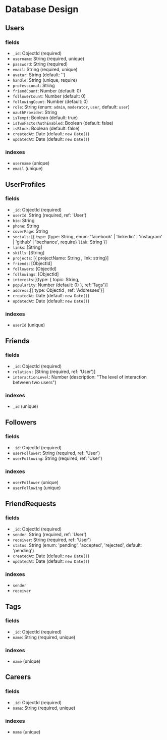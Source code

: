 # Database Design

## Users

### fields

-   `_id`: ObjectId (required)
-   `username`: String (required, unique)
-   `password`: String (required)
-   `email`: String (required, unique)
-   `avatar`: String (default: '')
-   `handle`: String (unique, require)
-   `professional`: String
-   `friendCount`: Number (default: 0)
-   `followerCount`: Number (default: 0)
-   `followingCount`: Number (default: 0)
-   `role`: String (enum: `admin`, `moderator`, `user`, default: `user`)
-   `oauthProvider`: String
-   `isTempt`: Boolean (default: true)
-   `isTwoFactorAuthEnabled`: Boolean (default: false)
-   `isBlock`: Boolean (default: false)
-   `createdAt`: Date (default: `new Date()`)
-   `updatedAt`: Date (default: `new Date()`)

### indexes

-   `username` (unique)
-   `email` (unique)

## UserProfiles

### fields

-   `_id`: ObjectId (required)
-   `userId`: String (required, ref: 'User')
-   `bio`: String
-   `phone`: String
-   `coverPage`: String
-   `socials`: [{
    `type`: {type: String, enum: 'facebook' | 'linkedin' | 'instagram' | 'github' | 'bechance', require}
    `link`: String
    }]
-   `links`: [String]
-   `skills`: [String]
-   `projects`: [{ projectName: String , link: string}]
-   `friends`: [ObjectId]
-   `followers`: [ObjectId]
-   `followings`: [ObjectId]
-   `interests`:[{type: {
    topic: String,
-   `popularity`: Number (default: 0)
    }, ref:'Tags'}]
-   `address`:[{ type: ObjectId , ref: 'Addresses'}]
-   `createdAt`: Date (default: `new Date()`)
-   `updatedAt`: Date (default: `new Date()`)

### indexes

-   `userId` (unique)

## Friends

### fields

-   `_id`: ObjectId (required)
-   `relation` : [String (required, ref: 'User')]
-   `interactionLevel`: Number (description: "The level of interaction between two users")

### indexes

-   `_id` (unique)

## Followers

### fields

-   `_id`: ObjectId (required)
-   `userFollower`: String (required, ref: 'User')
-   `userFollowing`: String (required, ref: 'User')

### indexes

-   `userFollower` (unique)
-   `userFollowing` (unique)

## FriendRequests

### fields

-   `_id`: ObjectId (required)
-   `sender`: String (required, ref: 'User')
-   `receiver`: String (required, ref: 'User')
-   `status`: String (enum: 'pending', 'accepted', 'rejected', default: 'pending')
-   `createdAt`: Date (default: `new Date()`)
-   `updatedAt`: Date (default: `new Date()`)

### indexes

-   `sender`
-   `receiver`

## Tags

### fields

-   `_id`: ObjectId (required)
-   `name`: String (required, unique)

### indexes

-   `name` (unique)

## Careers

### fields

-   `_id`: ObjectId (required)
-   `name`: String (required, unique)

### indexes

-   `name` (unique)
